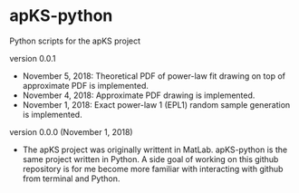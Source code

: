 # apKS-python
Python scripts for the apKS project

version 0.0.1
- November 5, 2018: Theoretical PDF of power-law fit drawing on top of approximate PDF is implemented.
- November 4, 2018: Approximate PDF drawing is implemented.
- November 1, 2018: Exact power-law 1 (EPL1) random sample generation is implemented.

version 0.0.0 (November 1, 2018)

- The apKS project was originally writtent in MatLab. apKS-python is the same project written in Python. A side goal of working on this github repository is for me become more familiar with interacting with github from terminal and Python.
